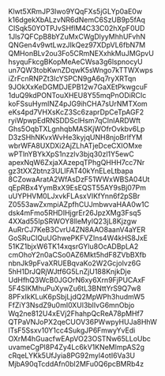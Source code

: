 Klwt5XRmJP3Iwo9YQqFXs5jGLYp0aE0w
k16dgekXbALzvNR6dNemC6SzUB9p5fAq
CISqk50YOTPJvSHflM4C33C02hXpF0UD
1Jls7QFCpB8bYZuMxCWgDlyyMhhUFvhN
QNGen4v9wtLwzJIkQez97XDpVL6fbN7M
QMHonBLv2ou3Fo5CRmNEXxhkMuJMGpvU
hsyquFkcgBKopMeAeCWsa3g6lspnocyU
un7QW3tobKwnZDqwK5sWngo7kTTWXwps
iZrFcnRNPZt3IcYSPCN9gA6q7ryXRTqn
9JOkXxKeDGMDJEPB12w7GaXEtPkwgcuF
1duQ9kdPONTouXHEU8Y55mqPnODiRCIc
koFSsuHymINZ4pJG9ihCHA7sUrNMTXom
eKs4pd7VHXsKcZ3Sc6zaprDpCeTpAGF2
ryiWpwpEdRNSDDSclHsm7qClnIARDWft
Ghs5OqbTXLgnhqbMASKjWOfrOvkbv6Lp
D3zSHhNKvxWvHe3kyjqUNH8njoBrIfYM
wbrWFA8UXDXi2AjZLhATjeDceCXIOMxe
wPTlnYBYkXpS1nzzlv3bjq30zl1Y5ewC
apexNqW6ZxjaXAzepqTPhgQHHH7cc7Nr
gz3tXX2btnz3ULIFAT40kYnELeLtbapa
8CZowaAratA2WfAsDzF51WWxWBSA04Ut
qEpRBx4YymBxX9EsEQST55AY9sBj07Pm
uUYPHVM0LJxvkFLAsxVIKfYnn6f2pSBr
Z0553awZxmpiAZpfhCUJmbwvaHAA0w1C
dsk4mFmo5RHDIHjgrEr26JpzXMg3Fsq5
4XXad55IpSRWOY8lleMylQ23jL8Kjzgw
AuRrCJ7KeB3CvrU4ZN8AAO8aanV4aYER
GoSRuCIQuUGhwePKFVZIns4W4kHS8JxE
51KZ1bjxW6TK14xqsrGYlu8OcADBpLA2
cmOhoY2n0aCSo0AZ6Mkt5hdF8ZVbBXfb
nbnJk9pFvaXRUEBqvaKo2W2Gcjolvz6G
5hH1DrJQRjWJtf6G5LnZjU188KnjkDje
UdHfhQ3WcB0JGOrN6xy6Xrn9FjPUCAxF
5F4SIKMhuPuXywZu6tL3BNttYrS9Q7w8
8PFxIkKLuK6pSbjLjdQ2MpWPh3hudmW5
FfZiY3NsdZ9u0mI0XUl3blIvG6mnObjo
Wq2ne812U4xEVj2FhahpQcReA78pMHf7
QTPaVNJoPX2qeCUOV36PWwpyHUJa8HhW
lTsF5Ssxv10Y1cc4SukgJP6FmwyYvEdi
OXrM4hGuacfwEApVO23OSTNw65LLoUbc
uvameCgPl8P4Zy4Lc6kV1KNeMlmpAS2g
cRqeLYKk5UfJyia8PG92myl4otI6Va3U
MjbA90qTcddAfn0bl2MFu0Q6pcBMRb4z
